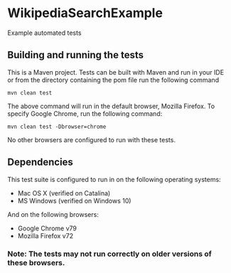 # WikipediaSearchExample
Example automated tests

## Building and running the tests

This is  a Maven project. Tests can be built with Maven and run in your IDE or
from the directory containing the pom file run the following command

```
mvn clean test
```

The above command will run in the default browser, Mozilla Firefox. 
To specify Google Chrome, run the following command:
```
mvn clean test -Dbrowser=chrome
```

No other browsers are configured to run with these tests.

## Dependencies

This test suite is configured to run in on the following operating systems:
* Mac OS X (verified on Catalina)
* MS Windows (verified on Windows 10)

And on the following browsers:

* Google Chrome v79
* Mozilla Firefox v72

### Note: The tests may not run correctly on older versions of these browsers.
